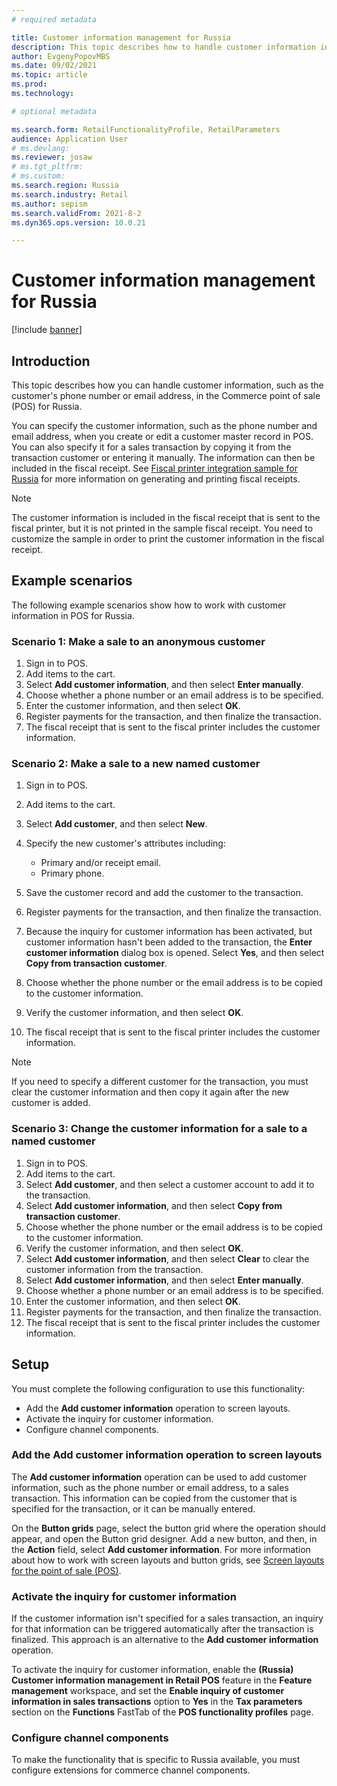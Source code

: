 ```yaml
---
# required metadata

title: Customer information management for Russia
description: This topic describes how to handle customer information in POS for Russia.
author: EvgenyPopovMBS
ms.date: 09/02/2021
ms.topic: article
ms.prod:
ms.technology:

# optional metadata

ms.search.form: RetailFunctionalityProfile, RetailParameters
audience: Application User
# ms.devlang:
ms.reviewer: josaw
# ms.tgt_pltfrm:
# ms.custom:
ms.search.region: Russia
ms.search.industry: Retail
ms.author: sepism
ms.search.validFrom: 2021-8-2
ms.dyn365.ops.version: 10.0.21

---
```

# Customer information management for Russia

[!include [banner](../includes/banner.md)]

## Introduction

This topic describes how you can handle customer information, such as the customer's phone number or email address, in the Commerce point of sale (POS) for Russia.

You can specify the customer information, such as the phone number and email address, when you create or edit a customer master record in POS. You can also specify it for a sales transaction by copying it from the transaction customer or entering it manually. The information can then be included in the fiscal receipt. See [Fiscal printer integration sample for Russia](rus-fpi-sample.md) for more information on generating and printing fiscal receipts.

> [!NOTE]
> The customer information is included in the fiscal receipt that is sent to the fiscal printer, but it is not printed in the sample fiscal receipt. You need to customize the sample in order to print the customer information in the fiscal receipt.

## Example scenarios

The following example scenarios show how to work with customer information in POS for Russia.

### Scenario 1: Make a sale to an anonymous customer

1. Sign in to POS.
1. Add items to the cart.
1. Select **Add customer information**, and then select **Enter manually**.
1. Choose whether a phone number or an email address is to be specified.
1. Enter the customer information, and then select **OK**.
1. Register payments for the transaction, and then finalize the transaction.
1. The fiscal receipt that is sent to the fiscal printer includes the customer information.

### Scenario 2: Make a sale to a new named customer

1. Sign in to POS.
1. Add items to the cart.
1. Select **Add customer**, and then select **New**.
1. Specify the new customer's attributes including:

    - Primary and/or receipt email.
    - Primary phone.

1. Save the customer record and add the customer to the transaction.
1. Register payments for the transaction, and then finalize the transaction.
1. Because the inquiry for customer information has been activated, but customer information hasn't been added to the transaction, the **Enter customer information** dialog box is opened. Select **Yes**, and then select **Copy from transaction customer**.
1. Choose whether the phone number or the email address is to be copied to the customer information.
1. Verify the customer information, and then select **OK**.
1. The fiscal receipt that is sent to the fiscal printer includes the customer information.

> [!NOTE]
> If you need to specify a different customer for the transaction, you must clear the customer information and then copy it again after the new customer is added.

### Scenario 3: Change the customer information for a sale to a named customer

1. Sign in to POS.
1. Add items to the cart.
1. Select **Add customer**, and then select a customer account to add it to the transaction.
1. Select **Add customer information**, and then select **Copy from transaction customer**.
1. Choose whether the phone number or the email address is to be copied to the customer information.
1. Verify the customer information, and then select **OK**.
1. Select **Add customer information**, and then select **Clear** to clear the customer information from the transaction.
1. Select **Add customer information**, and then select **Enter manually**.
1. Choose whether a phone number or an email address is to be specified.
1. Enter the customer information, and then select **OK**.
1. Register payments for the transaction, and then finalize the transaction.
1. The fiscal receipt that is sent to the fiscal printer includes the customer information.

## Setup

You must complete the following configuration to use this functionality:

- Add the **Add customer information** operation to screen layouts.
- Activate the inquiry for customer information.
- Configure channel components.

### Add the Add customer information operation to screen layouts

The **Add customer information** operation can be used to add customer information, such as the phone number or email address, to a sales transaction. This information can be copied from the customer that is specified for the transaction, or it can be manually entered.

On the **Button grids** page, select the button grid where the operation should appear, and open the Button grid designer. Add a new button, and then, in the **Action** field, select **Add customer information**. For more information about how to work with screen layouts and button grids, see [Screen layouts for the point of sale (POS)](../pos-screen-layouts.md).

### Activate the inquiry for customer information

If the customer information isn't specified for a sales transaction, an inquiry for that information can be triggered automatically after the transaction is finalized. This approach is an alternative to the **Add customer information** operation.

To activate the inquiry for customer information, enable the **(Russia) Customer information management in Retail POS** feature in the **Feature management** workspace, and set the **Enable inquiry of customer information in sales transactions** option to **Yes** in the **Tax parameters** section on the **Functions** FastTab of the **POS functionality profiles** page.

### Configure channel components

To make the functionality that is specific to Russia available, you must configure extensions for commerce channel components.
